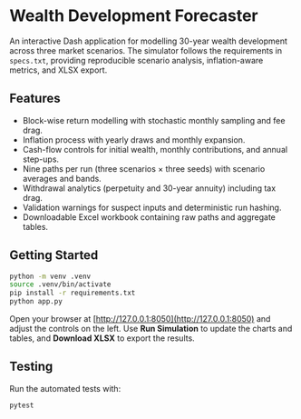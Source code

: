 # Wealth Development Forecaster

An interactive Dash application for modelling 30-year wealth development across three market scenarios. The simulator follows the requirements in `specs.txt`, providing reproducible scenario analysis, inflation-aware metrics, and XLSX export.

## Features

- Block-wise return modelling with stochastic monthly sampling and fee drag.
- Inflation process with yearly draws and monthly expansion.
- Cash-flow controls for initial wealth, monthly contributions, and annual step-ups.
- Nine paths per run (three scenarios × three seeds) with scenario averages and bands.
- Withdrawal analytics (perpetuity and 30-year annuity) including tax drag.
- Validation warnings for suspect inputs and deterministic run hashing.
- Downloadable Excel workbook containing raw paths and aggregate tables.

## Getting Started

```bash
python -m venv .venv
source .venv/bin/activate
pip install -r requirements.txt
python app.py
```

Open your browser at [http://127.0.0.1:8050](http://127.0.0.1:8050) and adjust the controls on the left. Use **Run Simulation** to update the charts and tables, and **Download XLSX** to export the results.

## Testing

Run the automated tests with:

```bash
pytest
```
